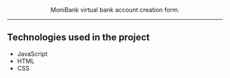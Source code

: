 <p align="center">MoniBank virtual bank account creation form.</p>

<hr/>

## Technologies used in the project
* JavaScript
* HTML
* CSS
